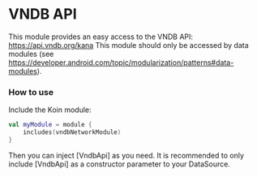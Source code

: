 # VNDB API

This module provides an easy access to the VNDB API: https://api.vndb.org/kana
This module should only be accessed by data modules (see https://developer.android.com/topic/modularization/patterns#data-modules).

### How to use

Include the Koin module:

```kotlin
val myModule = module {
    includes(vndbNetworkModule)
}
```

Then you can inject [VndbApi] as you need.
It is recommended to only include [VndbApi] as a constructor parameter to your DataSource.